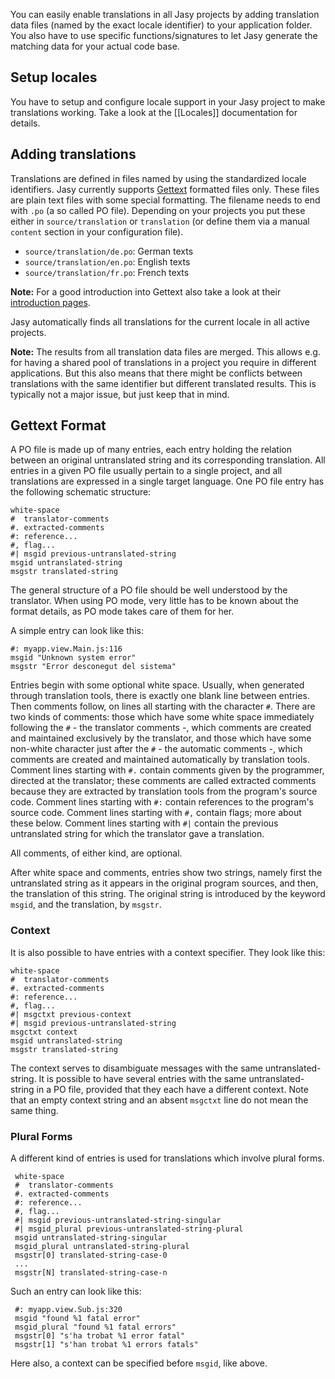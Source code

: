 You can easily enable translations in all Jasy projects by adding translation data files (named by the exact locale identifier) to your application folder. You also have to use specific functions/signatures to let Jasy generate the matching data for your actual code base. 

## Setup locales

You have to setup and configure locale support in your Jasy project to make translations working. Take a look at the [[Locales]] documentation for details.

## Adding translations

Translations are defined in files named by using the standardized locale identifiers. Jasy currently supports [Gettext](http://www.gnu.org/software/gettext/) formatted files only. These files are plain text files with some special formatting. The filename needs to end with `.po` (a so called PO file). Depending on your projects you put these either in `source/translation` or `translation` (or define them via a manual `content` section in your configuration file).

- `source/translation/de.po`: German texts
- `source/translation/en.po`: English texts
- `source/translation/fr.po`: French texts

**Note:** For a good introduction into Gettext also take a look at their [introduction pages](http://www.gnu.org/software/gettext/manual/gettext.html#Introduction).

Jasy automatically finds all translations for the current locale in all active projects. 

**Note:** The results from all translation data files are merged. This allows e.g. for having a shared pool of translations in a project you require in different applications. But this also means that there might be conflicts between translations with the same identifier but different translated results. This is typically not a major issue, but just keep that in mind.

## Gettext Format

A PO file is made up of many entries, each entry holding the relation between an original untranslated string and its corresponding translation. All entries in a given PO file usually pertain to a single project, and all translations are expressed in a single target language. One PO file entry has the following schematic structure:

    white-space
    #  translator-comments
    #. extracted-comments
    #: reference...
    #, flag...
    #| msgid previous-untranslated-string
    msgid untranslated-string
    msgstr translated-string

The general structure of a PO file should be well understood by the translator. When using PO mode, very little has to be known about the format details, as PO mode takes care of them for her.

A simple entry can look like this:

    #: myapp.view.Main.js:116
    msgid "Unknown system error"
    msgstr "Error desconegut del sistema"

Entries begin with some optional white space. Usually, when generated through translation tools, there is exactly one blank line between entries. Then comments follow, on lines all starting with the character `#`. There are two kinds of comments: those which have some white space immediately following the `#` - the translator comments -, which comments are created and maintained exclusively by the translator, and those which have some non-white character just after the `#` - the automatic comments -, which comments are created and maintained automatically by translation tools. Comment lines starting with `#.` contain comments given by the programmer, directed at the translator; these comments are called extracted comments because they are extracted by translation tools from the program's source code. Comment lines starting with `#:` contain references to the program's source code. Comment lines starting with `#,` contain flags; more about these below. Comment lines starting with `#|` contain the previous untranslated string for which the translator gave a translation.

All comments, of either kind, are optional.

After white space and comments, entries show two strings, namely first the untranslated string as it appears in the original program sources, and then, the translation of this string. The original string is introduced by the keyword `msgid`, and the translation, by `msgstr`.

### Context

It is also possible to have entries with a context specifier. They look like this:

    white-space
    #  translator-comments
    #. extracted-comments
    #: reference...
    #, flag...
    #| msgctxt previous-context
    #| msgid previous-untranslated-string
    msgctxt context
    msgid untranslated-string
    msgstr translated-string

The context serves to disambiguate messages with the same untranslated-string. It is possible to have several entries with the same untranslated-string in a PO file, provided that they each have a different context. Note that an empty context string and an absent `msgctxt` line do not mean the same thing.

### Plural Forms

A different kind of entries is used for translations which involve plural forms.

     white-space
     #  translator-comments
     #. extracted-comments
     #: reference...
     #, flag...
     #| msgid previous-untranslated-string-singular
     #| msgid_plural previous-untranslated-string-plural
     msgid untranslated-string-singular
     msgid_plural untranslated-string-plural
     msgstr[0] translated-string-case-0
     ...
     msgstr[N] translated-string-case-n

Such an entry can look like this:

     #: myapp.view.Sub.js:320
     msgid "found %1 fatal error"
     msgid_plural "found %1 fatal errors"
     msgstr[0] "s'ha trobat %1 error fatal"
     msgstr[1] "s'han trobat %1 errors fatals"

Here also, a context can be specified before `msgid`, like above.